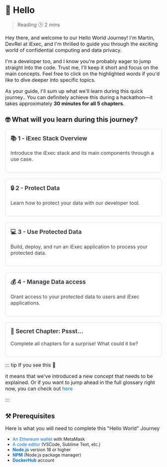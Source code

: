 # 👋 Hello

> Reading 🕒 2 mins

Hey there, and welcome to our Hello World Journey! I'm Martin, DevRel at iExec,
and I'm thrilled to guide you through the exciting world of confidential
computing and data privacy.

I'm a developer too, and I know you're probably eager to jump straight into the
code. Trust me, I'll keep it short and focus on the main concepts. Feel free to
click on the highlighted words if you'd like to dive deeper into specific
topics.

As your guide, I'll sum up what we'll learn during this quick journey.. You can
definitely achieve this during a hackathon—it takes approximately **30 minutes
for all 5 chapters**.

## 🤓 What will you learn during this journey?

<div class="grid">
  <a href="./1-overview" class="card">
    <h3>📚 1 - iExec Stack Overview</h3>
    <p>Introduce the iExec stack and its main components through a use case.</p>
  </a>
  
  <a href="./2-protectData" class="card">
    <h3>🔒 2 - Protect Data</h3>
    <p>Learn how to protect your data with our developer tool.</p>
  </a>
  
  <a href="./3-useProtectedData" class="card">
    <h3>💻 3 - Use Protected Data</h3>
    <p>Build, deploy, and run an iExec application to process your protected data.</p>
  </a>
  
  <a href="./4-manageDataAccess" class="card">
    <h3>💰 4 - Manage Data access</h3>
    <p>Grant access to your protected data to users and iExec applications.</p>
  </a>
  
  <a href="./5-suprise" class="card">
    <h3>🌟 Secret Chapter: Pssst...</h3>
    <p>Complete all chapters for a surprise! What could it be?</p>
  </a>
</div>

::: tip If you see this 🚨

it means that we've introduced a new concept that needs to be explained. Or if
you want to jump ahead in the full glossary right now, you can check out
[here](https://protocol.docs.iex.ec/help/glossary)

:::

## ⚒️ **Prerequisites**

Here is what you will need to complete this "Hello World" Journey

- [An Ethereum wallet](https://chromewebstore.google.com/detail/metamask/nkbihfbeogaeaoehlefnkodbefgpgknn?utm_source=google.com&pli=1)
  with MetaMask
- [A code editor](https://code.visualstudio.com/) (VSCode, Sublime Text, etc.)
- [**Node.js**](https://nodejs.org/en/) version 18 or higher
- [**NPM**](https://docs.npmjs.com/) (Node.js package manager)
- [**DockerHub**](https://hub.docker.com/) account

<style>
a {
  text-decoration: none;
  color: #0070f3;
}
.grid {
  display: grid;
  grid-template-columns: repeat(auto-fit, minmax(250px, 1fr));
  gap: 20px;
}

.card {
  border: 1px solid #e0e0e0;
  border-radius: 8px;
  padding: 16px;
  background-color: #fff;
}

.card h3 {
  margin-top: 0;
}

.card h3, .card p {
  color: rgb(60, 60, 67);
  text-decoration: none;
}

.card, p {
  font-size: 16px;
}

.card:hover {
  box-shadow: 0 4px 10px rgba(0, 0, 0, 0.1);
  transform: translateY(-2px);
}

.vp-doc a{
  text-decoration: none !important;
}

</style>
